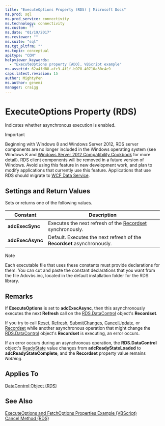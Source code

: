 ```yaml
---
title: "ExecuteOptions Property (RDS) | Microsoft Docs"
ms.prod: sql
ms.prod_service: connectivity
ms.technology: connectivity
ms.custom: ""
ms.date: "01/19/2017"
ms.reviewer: ""
ms.suite: "sql"
ms.tgt_pltfrm: ""
ms.topic: conceptual
apitype: "COM"
helpviewer_keywords: 
  - "ExecuteOptions property [ADO], VBScript example"
ms.assetid: 62a4fd88-afc3-4f1f-b978-40710a30c4e9
caps.latest.revision: 15
author: MightyPen
ms.author: genemi
manager: craigg
---
```

# ExecuteOptions Property (RDS)
Indicates whether asynchronous execution is enabled.  
  
> [!IMPORTANT]
>  Beginning with Windows 8 and Windows Server 2012, RDS server components are no longer included in the Windows operating system (see Windows 8 and [Windows Server 2012 Compatibility Cookbook](https://www.microsoft.com/en-us/download/details.aspx?id=27416) for more detail). RDS client components will be removed in a future version of Windows. Avoid using this feature in new development work, and plan to modify applications that currently use this feature. Applications that use RDS should migrate to [WCF Data Service](http://go.microsoft.com/fwlink/?LinkId=199565).  
  
## Settings and Return Values  
 Sets or returns one of the following values.  
  
|Constant|Description|  
|--------------|-----------------|  
|**adcExecSync**|Executes the next refresh of the [Recordset](../../../ado/reference/ado-api/recordset-object-ado.md) synchronously.|  
|**adcExecAsync**|Default. Executes the next refresh of the **Recordset** asynchronously.|  
  
> [!NOTE]
>  Each executable file that uses these constants must provide declarations for them. You can cut and paste the constant declarations that you want from the file Adcvbs.inc, located in the default installation folder for the RDS library.  
  
## Remarks  
 If **ExecuteOptions** is set to **adcExecAsync**, then this asynchronously executes the next **Refresh** call on the [RDS.DataControl](../../../ado/reference/rds-api/datacontrol-object-rds.md) object's **Recordset**.  
  
 If you try to call [Reset](../../../ado/reference/rds-api/reset-method-rds.md), [Refresh](../../../ado/reference/rds-api/refresh-method-rds.md), [SubmitChanges](../../../ado/reference/rds-api/submitchanges-method-rds.md), [CancelUpdate](../../../ado/reference/ado-api/cancelupdate-method-ado.md), or [Recordset](../../../ado/reference/rds-api/recordset-sourcerecordset-properties-rds.md) while another asynchronous operation that might change the [RDS.DataControl](../../../ado/reference/rds-api/datacontrol-object-rds.md) object's **Recordset** is executing, an error occurs.  
  
 If an error occurs during an asynchronous operation, the **RDS.DataControl** object's [ReadyState](../../../ado/reference/rds-api/readystate-property-rds.md) value changes from **adcReadyStateLoaded** to **adcReadyStateComplete**, and the **Recordset** property value remains *Nothing*.  
  
## Applies To  
 [DataControl Object (RDS)](../../../ado/reference/rds-api/datacontrol-object-rds.md)  
  
## See Also  
 [ExecuteOptions and FetchOptions Properties Example (VBScript)](../../../ado/reference/rds-api/executeoptions-and-fetchoptions-properties-example-vbscript.md)   
 [Cancel Method (RDS)](../../../ado/reference/rds-api/cancel-method-rds.md)


